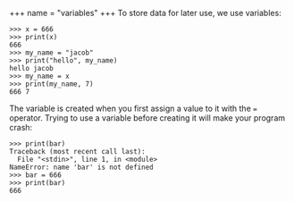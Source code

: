 +++
name = "variables"
+++
To store data for later use, we use variables:

	>>> x = 666
	>>> print(x)
	666
	>>> my_name = "jacob"
	>>> print("hello", my_name)
	hello jacob
	>>> my_name = x
	>>> print(my_name, 7)
	666 7

The variable is created when you first assign a value to it with the `=` operator. Trying to use a variable before creating it will make your program crash:

	>>> print(bar)
	Traceback (most recent call last):
	  File "<stdin>", line 1, in <module>
	NameError: name 'bar' is not defined
	>>> bar = 666
	>>> print(bar)
	666
